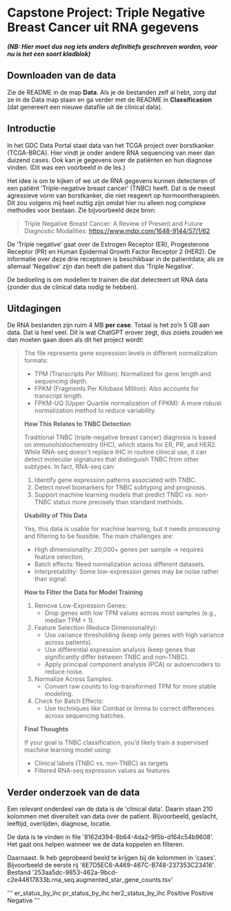 # Capstone Project: Triple Negative Breast Cancer uit RNA gegevens

***(NB: Hier moet dus nog iets anders definitiefs geschreven worden, voor nu is het een soort kladblok)***


## Downloaden van de data

Zie de README in de map **Data**.
Als je de bestanden zelf al hebt, zorg dat ze in de Data map staan en ga verder met de README in **Classificasion** (dat genereert een nieuwe datafile uit de clinical data).


## Introductie

In het GDC Data Portal staat data van het TCGA project over borstkanker (TCGA-BRCA). Hier vindt je onder andere RNA sequencing van meer dan duizend cases. Ook kan je gegevens over de patiënten en hun diagnose vinden. (Dit was een voorbeeld in de les.)

Het idee is om te kijken of we uit de RNA gegevens kunnen detecteren of een patiënt ‘Triple-negative breast cancer’ (TNBC) heeft. Dat is de meest agressieve vorm van borstkanker, die niet reageert op hormoontherapieën. Dit zou volgens mij heel nuttig zijn omdat hier nu alleen nog complexe methodes voor bestaan. Zie bijvoorbeeld deze bron:
> Triple Negative Breast Cancer: A Review of Present and Future Diagnostic Modalities: https://www.mdpi.com/1648-9144/57/1/62
 
De ‘Triple negative’ gaat over de Estrogen Receptor (ER), Progesterone Receptor (PR) en Human Epidermal Growth Factor Receptor 2 (HER2). De informatie over deze drie receptoren is beschikbaar in de patientdata; als ze allemaal ‘Negative’ zijn dan heeft die patient dus ‘Triple Negative’.

De bedoeling is om modellen te trainen die dat detecteert uit RNA data (zonder dus de clinical data nodig te hebben).


## Uitdagingen

De RNA bestanden zijn ruim 4 MB **per case**. Totaal is het zo’n 5 GB aan data. Dat is heel veel. Dit is wat ChatGPT erover zegt, dus zoiets zouden we dan moeten gaan doen als dit het project wordt:

> The file represents gene expression levels in different normalization formats:
> - TPM (Transcripts Per Million): Normalized for gene length and sequencing depth.
> - FPKM (Fragments Per Kilobase Million): Also accounts for transcript length.
> - FPKM-UQ (Upper Quartile normalization of FPKM): A more robust normalization method to reduce variability.
>
> **How This Relates to TNBC Detection**
> 
> Traditional TNBC (triple-negative breast cancer) diagnosis is based on immunohistochemistry (IHC), which stains for ER, PR, and HER2. While RNA-seq doesn't replace IHC in routine clinical use, it can detect molecular signatures that distinguish TNBC from other subtypes. In fact, RNA-seq can:
> 1.	Identify gene expression patterns associated with TNBC.
> 2.	Detect novel biomarkers for TNBC subtyping and prognosis.
> 3.	Support machine learning models that predict TNBC vs. non-TNBC status more precisely than standard methods.
> 
>  **Usability of This Data**
> 
> Yes, this data is usable for machine learning, but it needs processing and filtering to be feasible. The main challenges are:
> 
> - High dimensionality: 20,000+ genes per sample → requires feature selection.
> - Batch effects: Need normalization across different datasets.
> - Interpretability: Some low-expression genes may be noise rather than signal.
> 
> **How to Filter the Data for Model Training**
> 
> 1. Remove Low-Expression Genes:
>    - Drop genes with low TPM values across most samples (e.g., median TPM < 1).
> 2. Feature Selection (Reduce Dimensionality):
>    - Use variance thresholding (keep only genes with high variance across patients).
>    - Use differential expression analysis (keep genes that significantly differ between TNBC and non-TNBC).
>    - Apply principal component analysis (PCA) or autoencoders to reduce noise.
> 3. Normalize Across Samples:
>    - Convert raw counts to log-transformed TPM for more stable modeling.
> 4. Check for Batch Effects:
>    - Use techniques like Combat or limma to correct differences across sequencing batches.
>
> **Final Thoughts**
> 
> If your goal is TNBC classification, you’d likely train a supervised machine learning model using:
> - Clinical labels (TNBC vs. non-TNBC) as targets
> - Filtered RNA-seq expression values as features



## Verder onderzoek van de data

Een relevant onderdeel van de data is de 'clinical data'. Daarin staan 210 kolommen met diversiteit van data over de patient.
Bijvoorbeeld, geslacht, leeftijd, overlijden, diagnose, locatie.

De data is te vinden in file '8162d394-8b64-4da2-9f5b-d164c54b9608'.
Het gaat ons helpen wanneer we de data koppelen en filteren.

Daarnaast.
Ik heb geprobeerd beeld te krijgen bij de kolommen in 'cases'.
Bijvoorbeeld de eerste rij '6E7D5EC6-A469-467C-B748-237353C23416'.
Bestand '253aa5dc-9853-462a-9bcd-c2e44817833b.rna_seq.augmented_star_gene_counts.tsv'

'''
er_status_by_ihc	pr_status_by_ihc	her2_status_by_ihc
Positive		    Positive		    Negative
'''
